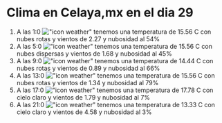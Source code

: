 # Clima en Celaya,mx en el dia 29

1. A las 1:0 !["icon weather"](http://openweathermap.org/img/w/04n.png) tenemos una temperatura de 15.56 C con nubes rotas y  vientos de 2.27 y nubosidad al 54%
1. A las 5:0 !["icon weather"](http://openweathermap.org/img/w/03n.png) tenemos una temperatura de 15.56 C con nubes dispersas y  vientos de 1.68 y nubosidad al 45%
1. A las 9:0 !["icon weather"](http://openweathermap.org/img/w/04d.png) tenemos una temperatura de 14.44 C con nubes rotas y  vientos de 0.89 y nubosidad al 66%
1. A las 13:0 !["icon weather"](http://openweathermap.org/img/w/04d.png) tenemos una temperatura de 15.56 C con nubes rotas y  vientos de 1.34 y nubosidad al 79%
1. A las 17:0 !["icon weather"](http://openweathermap.org/img/w/01d.png) tenemos una temperatura de 17.78 C con cielo claro y  vientos de 1.79 y nubosidad al 7%
1. A las 21:0 !["icon weather"](http://openweathermap.org/img/w/01n.png) tenemos una temperatura de 13.33 C con cielo claro y  vientos de 4.58 y nubosidad al 3%

